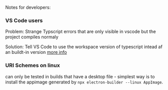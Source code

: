Notes for developers:




### VS Code users

Problem: Strange Typscript errors that are only visible in vscode but the project compiles normaly

Solution: Tell VS Code to use the workspace version of typescript intead af an buildt-in version [more info](https://code.visualstudio.com/docs/typescript/typescript-compiling#_why-do-i-get-different-errors-and-warnings-with-vs-code-than-when-i-compile-my-typescript-project)


### URI Schemes on linux

can only be tested in builds that have a desktop file - simplest way is to install the appimage generated by `npx electron-builder --linux AppImage`.